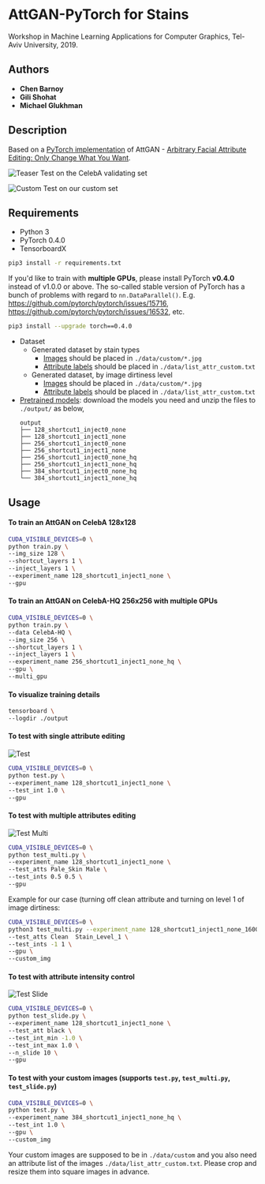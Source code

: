 # AttGAN-PyTorch for Stains
Workshop in Machine Learning Applications for Computer Graphics, Tel-Aviv University, 2019.

## Authors

* **Chen Barnoy**
* **Gili Shohat**
* **Michael Glukhman**

## Description
Based on a [PyTorch implementation](https://github.com/elvisyjlin/AttGAN-PyTorch) of AttGAN - [Arbitrary Facial Attribute Editing: Only Change What You Want](https://arxiv.org/abs/1711.10678).

![Teaser](https://github.com/gilisho/GAN-project/blob/master/pics/teaser.jpg)
Test on the CelebA validating set

![Custom](https://github.com/gilisho/GAN-project/blob/master/pics/custom_testing.png)
Test on our custom set

## Requirements

* Python 3
* PyTorch 0.4.0
* TensorboardX

```bash
pip3 install -r requirements.txt
```

If you'd like to train with __multiple GPUs__, please install PyTorch __v0.4.0__ instead of v1.0.0 or above. The so-called stable version of PyTorch has a bunch of problems with regard to `nn.DataParallel()`. E.g. https://github.com/pytorch/pytorch/issues/15716, https://github.com/pytorch/pytorch/issues/16532, etc.

```bash
pip3 install --upgrade torch==0.4.0
```

* Dataset
  * Generated dataset by stain types
    * [Images](https://www.dropbox.com/sh/8oqt9vytwxb3s4r/AADSNUu0bseoCKuxuI5ZeTl1a/Img?dl=0&preview=img_align_celeba.zip) should be placed in `./data/custom/*.jpg`
    * [Attribute labels](https://www.dropbox.com/sh/8oqt9vytwxb3s4r/AAA8YmAHNNU6BEfWMPMfM6r9a/Anno?dl=0&preview=list_attr_celeba.txt) should be placed in `./data/list_attr_custom.txt`
  * Generated dataset, by image dirtiness level
    * [Images](https://www.dropbox.com/sh/8oqt9vytwxb3s4r/AADSNUu0bseoCKuxuI5ZeTl1a/Img?dl=0&preview=img_align_celeba.zip) should be placed in `./data/custom/*.jpg`
    * [Attribute labels](https://www.dropbox.com/sh/8oqt9vytwxb3s4r/AAA8YmAHNNU6BEfWMPMfM6r9a/Anno?dl=0&preview=list_attr_celeba.txt) should be placed in `./data/list_attr_custom.txt`  
* [Pretrained models](https://goo.gl/mQkqNo): download the models you need and unzip the files to `./output/` as below,
  ```text
  output
  ├── 128_shortcut1_inject0_none
  ├── 128_shortcut1_inject1_none
  ├── 256_shortcut1_inject0_none
  ├── 256_shortcut1_inject1_none
  ├── 256_shortcut1_inject0_none_hq
  ├── 256_shortcut1_inject1_none_hq
  ├── 384_shortcut1_inject0_none_hq
  └── 384_shortcut1_inject1_none_hq
  ```

## Usage

#### To train an AttGAN on CelebA 128x128

```bash
CUDA_VISIBLE_DEVICES=0 \
python train.py \
--img_size 128 \
--shortcut_layers 1 \
--inject_layers 1 \
--experiment_name 128_shortcut1_inject1_none \
--gpu
```

#### To train an AttGAN on CelebA-HQ 256x256 with multiple GPUs

```bash
CUDA_VISIBLE_DEVICES=0 \
python train.py \
--data CelebA-HQ \
--img_size 256 \
--shortcut_layers 1 \
--inject_layers 1 \
--experiment_name 256_shortcut1_inject1_none_hq \
--gpu \
--multi_gpu
```

#### To visualize training details

```bash
tensorboard \
--logdir ./output
```

#### To test with single attribute editing

![Test](https://github.com/gilisho/GAN-project/blob/master/pics/sample_testing.jpg)

```bash
CUDA_VISIBLE_DEVICES=0 \
python test.py \
--experiment_name 128_shortcut1_inject1_none \
--test_int 1.0 \
--gpu
```

#### To test with multiple attributes editing

![Test Multi](https://github.com/gilisho/GAN-project/blob/master/pics/sample_testing_multi.jpg)

```bash
CUDA_VISIBLE_DEVICES=0 \
python test_multi.py \
--experiment_name 128_shortcut1_inject1_none \
--test_atts Pale_Skin Male \
--test_ints 0.5 0.5 \
--gpu
```

Example for our case (turning off clean attribute and turning on level 1 of image dirtiness:

```bash
CUDA_VISIBLE_DEVICES=0 \
python3 test_multi.py --experiment_name 128_shortcut1_inject1_none_16000_bytype \
--test_atts Clean  Stain_Level_1 \
--test_ints -1 1 \
--gpu \
--custom_img

```

#### To test with attribute intensity control

![Test Slide](https://github.com/gilisho/GAN-project/blob/master/pics/sample_testing_slide.jpg)

```bash
CUDA_VISIBLE_DEVICES=0 \
python test_slide.py \
--experiment_name 128_shortcut1_inject1_none \
--test_att black \
--test_int_min -1.0 \
--test_int_max 1.0 \
--n_slide 10 \
--gpu
```

#### To test with your custom images (supports `test.py`, `test_multi.py`, `test_slide.py`)

```bash
CUDA_VISIBLE_DEVICES=0 \
python test.py \
--experiment_name 384_shortcut1_inject1_none_hq \
--test_int 1.0 \
--gpu \
--custom_img
```

Your custom images are supposed to be in `./data/custom` and you also need an attribute list of the images `./data/list_attr_custom.txt`. Please crop and resize them into square images in advance.
